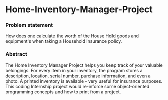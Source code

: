 # Home-Inventory-Manager-Project

### Problem statement
How does one calculate the worth of the House Hold goods and equipment's when taking a Household Insurance policy.

### Abstract
The Home Inventory Manager Project helps you keep track of your valuable belongings. For every item in your inventory, the program stores a description, location, serial number, purchase information, and even a photo. A printed inventory is available - very useful for insurance purposes. This coding Internship project would re-inforce some object-oriented programming concepts and how to print from a project.
